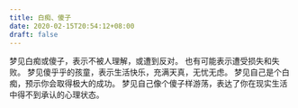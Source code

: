 ```yaml
---
title: 白痴、傻子
date: 2020-02-15T20:54:12+08:00
draft: false
---
```


梦见白痴或傻子，表示不被人理解，或遭到反对。
也有可能表示遭受损失和失败。
梦见傻乎乎的孩童，表示生活快乐，充满天真，无忧无虑。
梦见自己是个白痴，预示你会取得极大的成功。
梦见自己像个傻子样游荡，表达了你在现实生活中得不到承认的心理状态。
